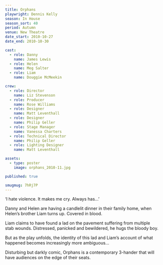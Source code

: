 ```yaml
---
title: Orphans
playwright: Dennis Kelly
season: In House
season_sort: 40
period: Autumn
venue: New Theatre
date_start: 2010-10-27
date_end: 2010-10-30

cast:
  - role: Danny
    name: James Lewis
  - role: Helen
    name: Meg Salter
  - role: Liam
    name: Douggie McMeekin

crew:
  - role: Director
    name: Liz Stevenson
  - role: Producer
    name: Rose Williams
  - role: Designer
    name: Matt Leventhall
  - role: Designer
    name: Philip Geller
  - role: Stage Manager
    name: Vanessa Charters
  - role: Technical Director
    name: Philip Geller
  - role: Lighting Designer
    name: Matt Leventhall

assets:
  - type: poster
    image: orphans_2010-11.jpg

published: true

smugmug: 7hRj7P
---
```


‘I hate violence. It makes me cry. Always has…’

Danny and Helen are having a candlelit dinner in their family home, when Helen’s brother Liam turns up. Covered in blood.

Liam claims to have found a lad on the pavement suffering from multiple stab wounds. Distressed, panicked and bewildered, he hugs the bloody boy.

But as the play unfolds, the identity of this lad and Liam’s account of what happened becomes increasingly more ambiguous…

Disturbing but darkly comic, Orphans is a contemporary 3-hander that will have audiences on the edge of their seats.
